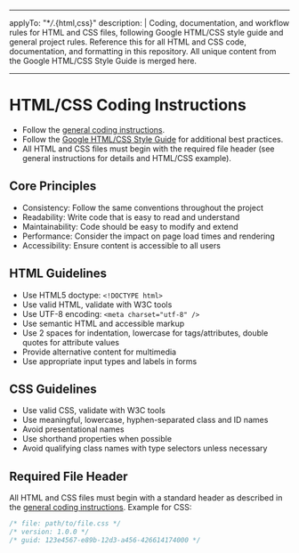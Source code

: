 <!-- file: .github/instructions/html-css.instructions.md -->
<!-- version: 1.2.0 -->
<!-- guid: 2d1e0f9a-8b7c-6d5e-4f3a-2b1c0d9e8f7a -->
<!-- DO NOT EDIT: This file is managed centrally in ghcommon repository -->
<!-- To update: Create an issue/PR in jdfalk/ghcommon -->

---

applyTo: "\*_/_.{html,css}"
description: |
Coding, documentation, and workflow rules for HTML and CSS files, following Google HTML/CSS style guide and general project rules. Reference this for all HTML and CSS code, documentation, and formatting in this repository. All unique content from the Google HTML/CSS Style Guide is merged here.

---

# HTML/CSS Coding Instructions

- Follow the [general coding instructions](general-coding.instructions.md).
- Follow the
  [Google HTML/CSS Style Guide](https://google.github.io/styleguide/htmlcssguide.html)
  for additional best practices.
- All HTML and CSS files must begin with the required file header (see general
  instructions for details and HTML/CSS example).

## Core Principles

- Consistency: Follow the same conventions throughout the project
- Readability: Write code that is easy to read and understand
- Maintainability: Code should be easy to modify and extend
- Performance: Consider the impact on page load times and rendering
- Accessibility: Ensure content is accessible to all users

## HTML Guidelines

- Use HTML5 doctype: `<!DOCTYPE html>`
- Use valid HTML, validate with W3C tools
- Use UTF-8 encoding: `<meta charset="utf-8" />`
- Use semantic HTML and accessible markup
- Use 2 spaces for indentation, lowercase for tags/attributes, double quotes for
  attribute values
- Provide alternative content for multimedia
- Use appropriate input types and labels in forms

## CSS Guidelines

- Use valid CSS, validate with W3C tools
- Use meaningful, lowercase, hyphen-separated class and ID names
- Avoid presentational names
- Use shorthand properties when possible
- Avoid qualifying class names with type selectors unless necessary

## Required File Header

All HTML and CSS files must begin with a standard header as described in the
[general coding instructions](general-coding.instructions.md). Example for CSS:

```css
/* file: path/to/file.css */
/* version: 1.0.0 */
/* guid: 123e4567-e89b-12d3-a456-426614174000 */
```
